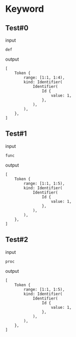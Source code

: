 # Keyword

## Test#0

input

```husky
def
```

output

```husky
[
    Token {
        range: [1:1, 1:4),
        kind: Identifier(
            Identifier(
                Id {
                    value: 1,
                },
            ),
        ),
    },
]
```

## Test#1

input

```husky
func
```

output

```husky
[
    Token {
        range: [1:1, 1:5),
        kind: Identifier(
            Identifier(
                Id {
                    value: 1,
                },
            ),
        ),
    },
]
```

## Test#2

input

```husky
proc
```

output

```husky
[
    Token {
        range: [1:1, 1:5),
        kind: Identifier(
            Identifier(
                Id {
                    value: 1,
                },
            ),
        ),
    },
]
```
